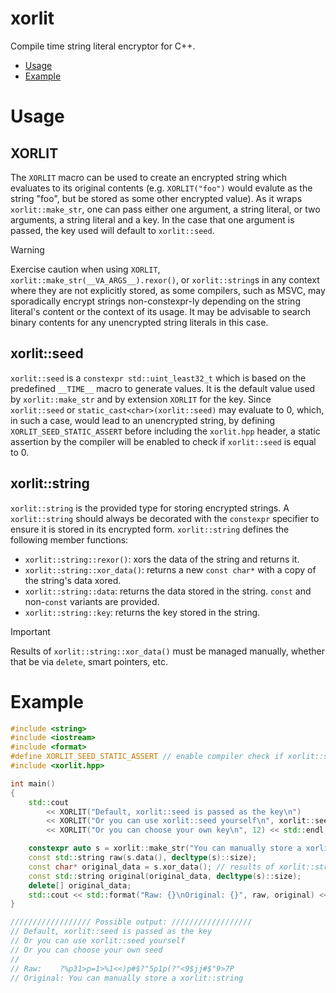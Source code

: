 # xorlit
Compile time string literal encryptor for C++.
* [Usage](#usage)
* [Example](#example)

# Usage
## XORLIT
The `XORLIT` macro can be used to create an encrypted string which evaluates to its original contents (e.g. `XORLIT("foo")` would evalute as the string "foo", but be stored as some other encrypted value). As it wraps `xorlit::make_str`, one can pass either one argument, a string literal, or two arguments, a string literal and a key. In the case that one argument is passed, the key used will default to `xorlit::seed`.
> [!WARNING]
> Exercise caution when using `XORLIT`, `xorlit::make_str(__VA_ARGS__).rexor()`, or `xorlit::string`s in any context where they are not explicitly stored, as some compilers, such as MSVC, may sporadically encrypt strings non-constexpr-ly depending on the string literal's content or the context of its usage. It may be advisable to search binary contents for any unencrypted string literals in this case.

## xorlit::seed
`xorlit::seed` is a `constexpr std::uint_least32_t` which is based on the predefined `__TIME__` macro to generate values. It is the default value used by `xorlit::make_str` and by extension `XORLIT` for the key. Since `xorlit::seed` or `static_cast<char>(xorlit::seed)` may evaluate to 0, which, in such a case, would lead to an unencrypted string, by defining `XORLIT_SEED_STATIC_ASSERT` before including the `xorlit.hpp` header, a static assertion by the compiler will be enabled to check if `xorlit::seed` is equal to 0.

## xorlit::string
`xorlit::string` is the provided type for storing encrypted strings. A `xorlit::string` should always be decorated with the `constexpr` specifier to ensure it is stored in its encrypted form. 
`xorlit::string` defines the following member functions:
* `xorlit::string::rexor()`: xors the data of the string and returns it.
* `xorlit::string::xor_data()`: returns a new `const char*` with a copy of the string's data xored.
* `xorlit::string::data`: returns the data stored in the string. `const` and non-`const` variants are provided.
* `xorlit::string::key`: returns the key stored in the string.
> [!IMPORTANT]
> Results of `xorlit::string::xor_data()` must be managed manually, whether that be via `delete`, smart pointers, etc.

# Example
```c++
#include <string>
#include <iostream>
#include <format>
#define XORLIT_SEED_STATIC_ASSERT // enable compiler check if xorlit::seed is 0
#include <xorlit.hpp>

int main()
{
    std::cout
        << XORLIT("Default, xorlit::seed is passed as the key\n")
        << XORLIT("Or you can use xorlit::seed yourself\n", xorlit::seed + __LINE__) // when passing your own seeds, you should check that they aren't 0
        << XORLIT("Or you can choose your own key\n", 12) << std::endl;

    constexpr auto s = xorlit::make_str("You can manually store a xorlit::string"); // always declare the results of xorlit::make_str constexpr
    const std::string raw(s.data(), decltype(s)::size);
    const char* original_data = s.xor_data(); // results of xorlit::string::xor_data must be manually managed, smart pointers are recommended
    const std::string original(original_data, decltype(s)::size);
    delete[] original_data;
    std::cout << std::format("Raw: {}\nOriginal: {}", raw, original) << std::endl;
}

////////////////// Possible output: //////////////////
// Default, xorlit::seed is passed as the key
// Or you can use xorlit::seed yourself
// Or you can choose your own seed
//
// Raw:    ?%p31>p=1>%1<<)p#$?"5p1p(?"<9$jj#$"9>7P
// Original: You can manually store a xorlit::string
```
